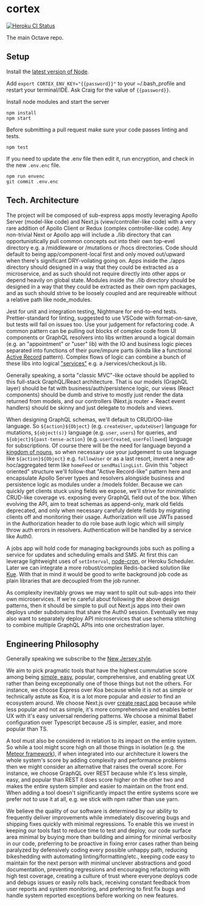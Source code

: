 # cortex

[![Heroku CI Status](https://ci-badges.herokuapp.com/pipelines/58050917-a6c7-4199-b953-75b12973bbaa/master.svg)](https://dashboard.heroku.com/pipelines/58050917-a6c7-4199-b953-75b12973bbaa/tests)

The main Octave repo.

## Setup

Install the [latest version of Node](https://nodejs.org/en/).

Add `export CORTEX_ENV_KEY="{{password}}"` to your ~/.bash_profile and restart your terminal/IDE. Ask Craig for the value of `{{password}}`.

Install node modules and start the server

```
npm install
npm start
```

Before submitting a pull request make sure your code passes linting and tests.

```
npm test
```

If you need to update the .env file then edit it, run encryption, and check in the new `.env.enc` file.

```
npm run envenc
git commit .env.enc
```

## Tech. Architecture

The project will be composed of sub-express apps mostly leveraging Apollo Server (model-like code) and Next.js (view/controller-like code) with a very rare addition of Apollo Client or Redux (complex controller-like code). Any non-trivial Next or Apollo app will include a ./lib directory that can opportunistically pull common concepts out into their own top-evel directory e.g. a /middleware or /mutations or /hocs directories. Code should default to being app/component-local first and only moved out/upward when there's significant DRY-voilating going on. Apps inside the ./apps directory should designed in a way that they could be extracted as a microservice, and as such should not require directly into other apps or depend heavily on global state. Modules inside the ./lib directory should be designed in a way that they could be extracted as their own npm packages, and as such should strive to be loosely coupled and are requireable without a relative path like node_modules.

Jest for unit and integration testing, Nightmare for end-to-end tests. Prettier-standard for linting, suggested to use VSCode with format-on-save, but tests will fail on issues too. Use your judgement for refactoring code. A common pattern can be pulling out blocks of complex code from UI components or GraphQL resolvers into libs written around a logical domain (e.g. an "appointment" or "user" lib) with the IO and business logic pieces separated into functions of their pure/impure parts (kinda like a functional [Active Record](https://www.martinfowler.com/eaaCatalog/activeRecord.html) pattern). Complex flows of logic can combine a bunch of these libs into logical ["services"](https://www.martinfowler.com/eaaCatalog/serviceLayer.html) e.g. a /services/checkout.js lib.

Generally speaking, a sorta "classic MVC"-like octave should be applied to this full-stack GraphQL/React architecture. That is our models (GraphQL layer) should be fat with business/auth/persistence logic, our views (React components) should be dumb and strive to mostly just render the data returned from models, and our controllers (Next.js router + React event handlers) should be skinny and just delegate to models and views.

When designing GraphQL schemas, we'll default to CRUD/OO-like language. So `${action}${Object}` (e.g. `createUser`, `updateUser`) language for mutations, `${object(s)}` language (e.g. `user`, `users`) for queries, and `${object}${past-tense-action}` (e.g. `userCreated`, `userFollowed`) language for subscriptions. Of course there will be the need for language beyond a [kingdom of nouns](https://steve-yegge.blogspot.com/2006/03/execution-in-kingdom-of-nouns.html), so when necessary use your judgement to use language like `${action}${Object}` e.g. `followUser` or as a last resort, invent a new ad-hoc/aggregated term like `homeFeed` or `sendMailingList`. Givin this "object oriented" structure we'll follow-that "Active Record-like" pattern here and encapsulate Apollo Server types and resolvers alongside business and persistence logic as modules under a /models folder. Because we can quickly get clients stuck using fields we expose, we'll strive for minimalistic CRUD-like coverage vs. exposing every GraphQL field out of the box. When evolving the API, aim to treat schemas as append-only, mark old fields deprecated, and only when necessary carefuly delete fields by migrating clients off and monitoring their usage. Authorization will use JWTs passed in the Authorization header to do role base auth logic which will simply throw auth errors in resolvers. Authentication will be handled by a service like Auth0.

A jobs app will hold code for managing backgrounds jobs such as polling a service for updates and scheduling emails and SMS. At first this can leverage lightweight uses of `setInterval`, [node-cron](https://github.com/kelektiv/node-cron), or Heroku Scheduler. Later we can integrate a more robust/complex Redis-backed solution like [Kue](https://github.com/Automattic/kue). With that in mind it would be good to write background job code as plain libraries that are decoupled from the job runner.

As complexity inevitably grows we may want to split out sub-apps into their own microservices. If we're careful about following the above design patterns, then it should be simple to pull out Next.js apps into their own deploys under subdomains that share the Auth0 session. Eventually we may also want to separately deploy API microservices that use schema stitching to combine multiple GraphQL APIs into one orchestration layer.

## Engineering Philosophy

Generally speaking we subscribe to the [New Jersey style](https://www.wikiwand.com/en/Worse_is_better).

We aim to pick pragmatic tools that have the highest cummulative score among being [simple, easy](https://www.youtube.com/watch?v=34_L7t7fD_U), popular, comprehensive, and enabling great UX rather than being exceptionally one of those things but not the others. For instance, we choose Express over Koa because while it is not as simple or technically astute as Koa, it is a lot more popular and _easier_ to find an ecosystem around. We choose Next.js over [create react app](https://github.com/facebook/create-react-app) because while less popular and not as simple, it's more comprehensive and enables better UX with it's easy universal rendering patterns. We choose a minimal Babel configuration over Typescript because JS is simpler, easier, and more popular than TS.

A tool must also be considered in relation to its impact on the entire system. So while a tool might score high on all those things in isolation (e.g. the [Meteor framework](https://www.meteor.com/)), if when integrated into our architecture it lowers the whole system's score by adding complexity and performance problems then we might consider an alternative that raises the overall score. For instance, we choose GraphQL over REST because while it's less simple, easy, and popular than REST it does score higher on the other two and makes the entire system simpler and easier to maintain on the front end. When adding a tool doesn't significantly impact the entire systems score we prefer not to use it at all, e.g. we stick with npm rather than use yarn.

We believe the quality of our software is determined by our ability to frequently deliver improvements while immediately discovering bugs and shipping fixes quickly with minimal regressions. To enable this we invest in keeping our tools fast to reduce time to test and deploy, our code surface area minimal by buying more than building and aiming for minimal verbosity in our code, preferring to be proactive in fixing error cases rather than being paralyzed by defensively coding every possible unhappy path, reducing bikeshedding with automating linting/formatting/etc., keeping code easy to maintain for the next person with minimal unclever abstractions and good documentation, preventing regressions and encouraging refactoring with high test coverage, creating a culture of trust where everyone deploys code and debugs issues or easily rolls back, receiving constant feedback from user reports and system monitoring, and preferring to first fix bugs and handle system reported exceptions before working on new features.
